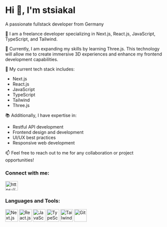 # Hi 👋, I'm stsiakal
A passionate fullstack developer from Germany

🌱 I am a freelance developer specializing in Next.js, React.js, JavaScript, TypeScript, and Tailwind.

🔧 Currently, I am expanding my skills by learning Three.js. This technology will allow me to create immersive 3D experiences and enhance my frontend development capabilities.

💼 My current tech stack includes:

- Next.js
- React.js
- JavaScript
- TypeScript
- Tailwind
- Three.js

📚 Additionally, I have expertise in:

- Restful API development
- Frontend design and development
- UI/UX best practices
- Responsive web development

📫 Feel free to reach out to me for any collaboration or project opportunities!

<h3 align="left">Connect with me:</h3>
<p align="left">
  <a href="https://www.linkedin.com/in/spirostsiakalos/" target="blank"><img align="center" src="https://raw.githubusercontent.com/rahuldkjain/github-profile-readme-generator/master/src/images/icons/Social/linked-in-alt.svg" alt="https://www.linkedin.com/in/spirostsiakalos/" height="30" width="40" /></a>
</p>

<h3 align="left">Languages and Tools:</h3>
<p align="left">
  <img src="https://simpleicons.org/icons/nextdotjs.svg" alt="Next.js" width="40" height="40"/>
  <img src="https://www.vectorlogo.zone/logos/reactjs/reactjs-icon.svg" alt="React.js" width="40" height="40"/>  
  <img src="https://www.vectorlogo.zone/logos/javascript/javascript-icon.svg" alt="JavaScript" width="40" height="40"/>
  <img src="https://www.vectorlogo.zone/logos/typescriptlang/typescriptlang-icon.svg" alt="TypeScript" width="40" height="40"/>
  <img src="https://www.vectorlogo.zone/logos/tailwindcss/tailwindcss-icon.svg" alt="Tailwind" width="40" height="40"/>
  <img src="https://www.vectorlogo.zone/logos/git-scm/git-scm-icon.svg" alt="Git" width="40" height="40"/>
</p>
